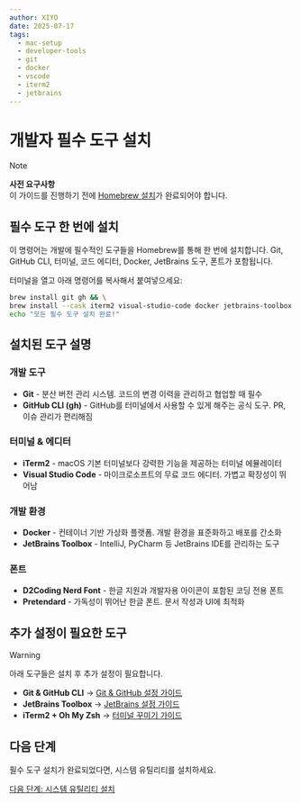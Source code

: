 ```yaml
---
author: XIYO
date: 2025-07-17
tags:
  - mac-setup
  - developer-tools
  - git
  - docker
  - vscode
  - iterm2
  - jetbrains
---
```


# 개발자 필수 도구 설치

> [!NOTE]
> **사전 요구사항**  
> 이 가이드를 진행하기 전에 [Homebrew 설치](step-00.md)가 완료되어야 합니다.

## 필수 도구 한 번에 설치

이 명령어는 개발에 필수적인 도구들을 Homebrew를 통해 한 번에 설치합니다. Git, GitHub CLI, 터미널, 코드 에디터, Docker, JetBrains 도구, 폰트가 포함됩니다.

터미널을 열고 아래 명령어를 복사해서 붙여넣으세요:
```bash
brew install git gh && \
brew install --cask iterm2 visual-studio-code docker jetbrains-toolbox font-d2coding-nerd-font font-pretendard && \
echo "모든 필수 도구 설치 완료!"
```

## 설치된 도구 설명

### 개발 도구
- **Git** - 분산 버전 관리 시스템. 코드의 변경 이력을 관리하고 협업할 때 필수
- **GitHub CLI (gh)** - GitHub를 터미널에서 사용할 수 있게 해주는 공식 도구. PR, 이슈 관리가 편리해짐

### 터미널 & 에디터
- **iTerm2** - macOS 기본 터미널보다 강력한 기능을 제공하는 터미널 에뮬레이터
- **Visual Studio Code** - 마이크로소프트의 무료 코드 에디터. 가볍고 확장성이 뛰어남

### 개발 환경
- **Docker** - 컨테이너 기반 가상화 플랫폼. 개발 환경을 표준화하고 배포를 간소화
- **JetBrains Toolbox** - IntelliJ, PyCharm 등 JetBrains IDE를 관리하는 도구

### 폰트
- **D2Coding Nerd Font** - 한글 지원과 개발자용 아이콘이 포함된 코딩 전용 폰트
- **Pretendard** - 가독성이 뛰어난 한글 폰트. 문서 작성과 UI에 최적화

## 추가 설정이 필요한 도구

> [!WARNING]
> 아래 도구들은 설치 후 추가 설정이 필요합니다.

- **Git & GitHub CLI** → [Git & GitHub 설정 가이드](git-github-setup.md)
- **JetBrains Toolbox** → [JetBrains 설정 가이드](jetbrains-setup.md)
- **iTerm2 + Oh My Zsh** → [터미널 꾸미기 가이드](terminal-customization.md)

## 다음 단계

필수 도구 설치가 완료되었다면, 시스템 유틸리티를 설치하세요.

[다음 단계: 시스템 유틸리티 설치](step-02.md)